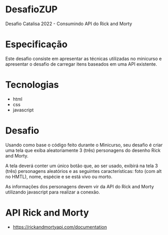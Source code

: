 # DesafioZUP
Desafio Catalisa 2022 - Consumindo API do Rick and Morty

# Especificação 
Este desafio consiste em apresentar as técnicas utilizadas no minicurso e apresentar o desafio de carregar itens baseados em uma API existente.

# Tecnologias

* html
* css
* javascript

# Desafio

Usando como base o código feito durante o Minicurso, seu desafio é criar uma tela que exiba aleatoriamente 3 (três) personagens do desenho Rick and Morty.

A tela deverá conter um único botão que, ao ser usado, exibirá na tela 3 (três) personagens aleatórios e as seguintes características: foto (com alt no HMTL), nome, espécie e se está vivo ou morto.

As informações dos personagens devem vir da API do Rick and Morty utilizando javascript para realizar a conexão.

# API Rick and Morty

* https://rickandmortyapi.com/documentation
